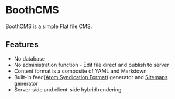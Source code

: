 BoothCMS
========

BoothCMS is a simple Flat file CMS.

Features
--------

* No database
* No administration function - Edit file direct and publish to server
* Content format is a composite of YAML and Markdown
* Built-in feed([Atom Syndication Format](https://tools.ietf.org/html/rfc4287)) generator and [Sitemaps](https://www.sitemaps.org/) generator
* Server-side and client-side hybrid rendering
